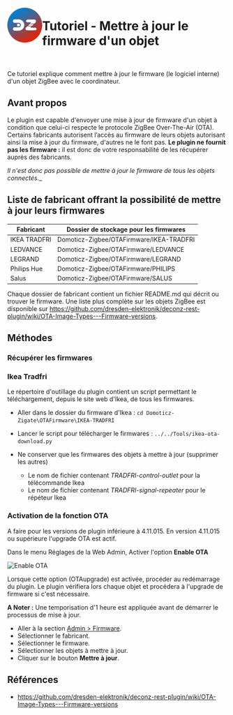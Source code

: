 <a href="Home.md"><img align="left" width="80" height="80" src="../Images/zigbee4domoticz-logo.png" alt="Logo"></a>

# Tutoriel - Mettre à jour le firmware d'un objet

</br>

Ce tutoriel explique comment mettre à jour le firmware (le logiciel interne) d'un objet ZigBee avec le coordinateur.

## Avant propos

Le plugin est capable d'envoyer une mise à jour de firmware d'un objet à condition que celui-ci respecte le protocole ZigBee Over-The-Air (OTA).
Certains fabricants autorisent l’accès au firmware de leurs objets autorisant ainsi la mise à jour du firmware, d'autres ne le font pas.
__Le plugin ne fournit pas les firmware :__ il est donc de votre responsabilité de les récupérer auprès des fabricants.

_Il n'est donc pas possible de mettre à jour le firmware de tous les objets connectés.__

## Liste de fabricant offrant la possibilité de mettre à jour leurs firmwares

| Fabricant    | Dossier de stockage pour les firmwares          |
| ------------ | ---------------------------------------- |
| IKEA TRADFRI | Domoticz-Zigbee/OTAFirmware/IKEA-TRADFRI |
| LEDVANCE     | Domoticz-Zigbee/OTAFirmware/LEDVANCE     |
| LEGRAND      | Domoticz-Zigbee/OTAFirmware/LEGRAND      |
| Philips Hue  | Domoticz-Zigbee/OTAFirmware/PHILIPS      |
| Salus        | Domoticz-Zigbee/OTAFirmware/SALUS        |

Chaque dossier de fabricant contient un fichier README.md qui décrit ou trouver le firmware.
Une liste plus complète sur les objets ZigBee est disponible sur https://github.com/dresden-elektronik/deconz-rest-plugin/wiki/OTA-Image-Types---Firmware-versions.

## Méthodes

### Récupérer les firmwares

### Ikea Tradfri

Le répertoire d'outillage du plugin contient un script permettant le téléchargement, depuis le site web d'Ikea, de tous les firmwares.

* Aller dans le dossier du firmware d'Ikea : `cd Domoticz-Zigate\OTAFirmware\IKEA-TRADFRI`

* Lancer le script pour télécharger le firmwares : `../../Tools/ikea-ota-download.py`

* Ne conserver que les firmwares des objets à mettre à jour (supprimer les autres)

  * Le nom de fichier contenant *TRADFRI-control-outlet* pour la télécommande Ikea
  * Le nom de fichier contenant *TRADFRI-signal-repeater* pour le répéteur Ikea

### Activation de la fonction OTA

A faire pour les versions de plugin inférieure à 4.11.015. En version 4.11.015 ou supérieure l'upgrade OTA est actif.

Dans le menu Réglages de la Web Admin, Activer l'option **Enable OTA**

   ![Enable OTA](../Images/OTA.png)

Lorsque cette option (OTAupgrade) est activée, procéder au redémarrage du plugin. Le plugin vérifiera lors chaque objet et procédera à l'upgrade de firmware si c'est nécessaire.

**A Noter :** Une temporisation d'1 heure est appliquée avant de démarrer le processus de mise à jour.

* Aller à la section [Admin > Firmware](WebUI_Admin.md#firmware).
* Sélectionner le fabricant.
* Sélectionner le firmware.
* Sélectionner les objets à mettre à jour.
* Cliquer sur le bouton __Mettre à jour__.


## Références

 * https://github.com/dresden-elektronik/deconz-rest-plugin/wiki/OTA-Image-Types---Firmware-versions
